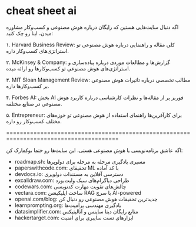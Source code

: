 # cheat sheet ai
اگه دنبال سایت‌هایی هستین که رایگان درباره هوش مصنوعی و کسب‌وکار مشاوره میدن، اینا رو چک کنید:


۱. Harvard Business Review: کلی مقاله و راهنمایی درباره هوش مصنوعی تو استراتژی‌های کسب‌وکار داره. 


۲. McKinsey & Company: گزارش‌ها و مطالعات موردی درباره پیاده‌سازی و استراتژی‌های هوش مصنوعی تو کسب‌وکارها رو ارائه میده. 


۳. MIT Sloan Management Review: مطالب تخصصی درباره تاثیرات هوش مصنوعی بر کسب‌وکارها داره. 


۴. Forbes AI: بخش AI فوربز پر از مقاله‌ها و نظرات کارشناسی درباره کاربرد هوش مصنوعی در صنایع مختلفه. 


۵. Entrepreneur: برای کارآفرین‌ها راهنمای استفاده از هوش مصنوعی تو حوزه‌های مختلف کسب‌وکار رو داره.

=======================================================================================

اگه عاشق برنامه‌نویسی یا هوش مصنوعی هستی، این سایت‌ها رو حتما بوکمارک کن:

- roadmap.sh: مسیری یادگیری مرحله به مرحله برای دولوپرها  
- paperswithcode.com: تحقیقای ML با کد آماده  
- devdocs.io: دسترسی آفلاین به مستندات دولوپری  
- excalidraw.com: طراحی دیاگرام‌های سبک وایت‌بورد  
- codewars.com: چالش‌های تقویت مهارت کدنویسی  
- vectara.com: ساخت اپلیکیشن RAG با سرچ AI-powered  
- openai.com/blog: جدیدترین تحقیقات هوش مصنوعی رو دنبال کن  
- learnprompting.org: یادگیری مهندسی پرامپت‌ها  
- datasimplifier.com: منابع رایگان دیتا ساینس و آنالیتیکس  
- hackertarget.com: ابزارهای تست سایبری برای امنیت
